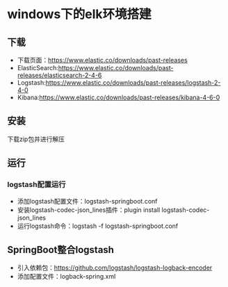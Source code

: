 # windows下的elk环境搭建

## 下载
- 下载页面：https://www.elastic.co/downloads/past-releases
- ElasticSearch:https://www.elastic.co/downloads/past-releases/elasticsearch-2-4-6
- Logstash:https://www.elastic.co/downloads/past-releases/logstash-2-4-0
- Kibana:https://www.elastic.co/downloads/past-releases/kibana-4-6-0

## 安装
下载zip包并进行解压

## 运行

### logstash配置运行
- 添加logstash配置文件：logstash-springboot.conf
- 安装logstash-codec-json_lines插件：plugin install logstash-codec-json_lines
- 运行logstash命令：logstash -f logstash-springboot.conf

## SpringBoot整合logstash
- 引入依赖包：https://github.com/logstash/logstash-logback-encoder
- 添加配置文件：logback-spring.xml
